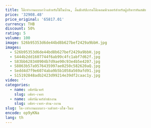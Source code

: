 ```yaml
---
title: โต๊ะทำงานแบบกว้างสำหรับใช้ในบ้าน, ลิ้นชักอัปเกรดโต๊ะคอมพิวเตอร์สำหรับผู้บริหารทันสมัย
price: '32908.48'
price_original: '65817.01'
currency: THB
discount: 50%
rating: 5
volume: 100
image: S26b95353d6de44bd8b627bef2429a9bbH.jpg
images:
  - S26b95353d6de44bd8b627bef2429a9bbH.jpg
  - S444b2dd1607744f6ab99c4fc1abf7d62f.jpg
  - S83bb628340904b7d9ae90c93e4b5e4207.jpg
  - S8863b57a9576435997ae0250c582620aQ.jpg
  - Sedd4d7f9e6074aba9b5b1058a569afd91.jpg
  - S15192848adb2423d99214e39df2caac1y.jpg
video: ''
categories:
  - name: เฟอร์นิเจอร์
    slug: เฟอร-เจอร
  - name: เฟอร์นิเจอร์สำนักงาน
    slug: เฟอร-เจอร-สำน-กงาน
slug: โต-ะทำงานแบบกว-างสำหร-บใช-ในบ
encode: op9yKNa
lang: th
---
```

  